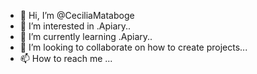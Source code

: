 - 👋 Hi, I’m @CeciliaMataboge
- 👀 I’m interested in .Apiary..
- 🌱 I’m currently learning .Apiary..
- 💞️ I’m looking to collaborate on how to create projects...
- 📫 How to reach me ...

<!---
CeciliaMataboge/CeciliaMataboge is a ✨ special ✨ repository because its `README.md` (this file) appears on your GitHub profile.
You can click the Preview link to take a look at your changes.
--->
